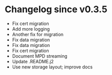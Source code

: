 # Changelog since v0.3.5
- Fix cert migration 
- Add more logging 
- Another fix for migration 
- Fix data migration 
- Fix data migration 
- Fix cert migration 
- Document MPD streaming 
- Update .README.j2 
- Use new storage layout; improve docs 
